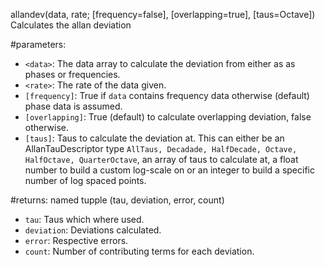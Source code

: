 allandev(data, rate; [frequency=false], [overlapping=true], [taus=Octave]) Calculates the allan deviation

#parameters:

  * `<data>`:			The data array to calculate the deviation from either as as phases or frequencies.
  * `<rate>`:			The rate of the data given.
  * `[frequency]`:		True if `data` contains frequency data otherwise (default) phase data is assumed.
  * `[overlapping]`:	True (default) to calculate overlapping deviation, false otherwise.
  * `[taus]`:			Taus to calculate the deviation at. This can either be an AllanTauDescriptor type `AllTaus, Decadade, HalfDecade, Octave, HalfOctave, QuarterOctave`, an array of taus to calculate at, a float number to build a custom log-scale on or an integer to build a specific number of log spaced points.

#returns: named tupple (tau, deviation, error, count)

  * `tau`:		Taus which where used.
  * `deviation`:	Deviations calculated.
  * `error`:		Respective errors.
  * `count`:		Number of contributing terms for each deviation.
